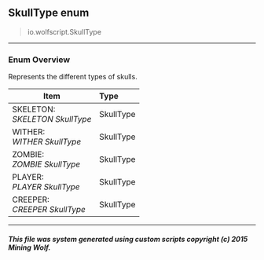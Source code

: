 ## SkullType __enum__

>io.wolfscript.SkullType

---

### Enum Overview

Represents the different types of skulls.

Item | Type   
--- | :--- 
SKELETON: <br> _SKELETON SkullType_ | SkullType
WITHER: <br> _WITHER SkullType_ | SkullType
ZOMBIE: <br> _ZOMBIE SkullType_ | SkullType
PLAYER: <br> _PLAYER SkullType_ | SkullType
CREEPER: <br> _CREEPER SkullType_ | SkullType



---



##### This file was system generated using custom scripts copyright (c) 2015 Mining Wolf.
	

